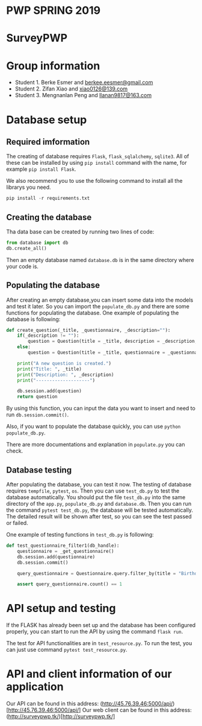 # PWP SPRING 2019
# SurveyPWP
# Group information
* Student 1. Berke Esmer and berkee.eesmer@gmail.com
* Student 2. Zifan Xiao and xiao0126@139.com
* Student 3. Mengnanlan Peng and llanan9817@163.com
# Database setup
## Required imformation
The creating of database requires `Flask`, `flask_sqlalchemy`, `sqlite3`. All of these can be installed by using `pip install` command with the name, for example `pip install Flask`. 

We also recommend you to use the following command to install all the librarys you need.
```python
pip install -r requirements.txt
``` 
## Creating the database
Tha data base can be created by running two lines of code: 
```python
from database import db
db.create_all()
```
Then an empty database named `database.db` is in the same directory where your code is. 
## Populating the database
After creating an empty database,you can insert some data into the models and test it later. So you can import the `populate_db.py` and there are some functions for populating the database. One example of populating the database is following:
```python
def create_question(_title, _questionnaire, _description=""):
	if(_description != ""):
		question = Question(title = _title, description = _description, questionnaire = _questionnaire)
	else:
		question = Question(title = _title, questionnaire = _questionnaire)

	print("A new question is created.")
	print("Title: ", _title)
	print("Description: ", _description)
	print("--------------------")

	db.session.add(question)
	return question
```
By using this function, you can input the data you want to insert and need to run `db.session.commit()`. 

Also, if you want to populate the database quickly, you can use `python populate_db.py`.

There are more documentations and explanation in `populate.py` you can check.

## Database testing 
After populating the database, you can test it now. The testing of database requires `tempfile`, `pytest`, `os`. Then you can use `test_db.py` to test the database automatically. You should put the file `test_db.py` into the same directory of the `app.py`, `populate_db.py` and `database.db`. Then you can run the command `pytest test_db.py`, the database will be tested automatically. The detailed result will be shown after test, so you can see the test passed or failed.

One example of testing functions in `test_db.py` is following:
```python
def test_questionnaire_filter1(db_handle):
	questionnaire = _get_questionnaire()
	db.session.add(questionnaire)
	db.session.commit()

	query_questionnaire = Questionnaire.query.filter_by(title = "Birthday party for Ivan")

	assert query_questionnaire.count() == 1
```

# API setup and testing
If the FLASK has already been set up and the database has been configured properly, you can start to run the API by using the command `flask run`.

The test for API functionalities are in `test_resource.py`. To run the test, you can just use command `pytest test_resource.py`.

# API and client information of our application
Our API can be found in this address: (http://45.76.39.46:5000/api/)[http://45.76.39.46:5000/api/]
Our web client can be found in this address: (http://surveypwp.tk/)[http://surveypwp.tk/]







